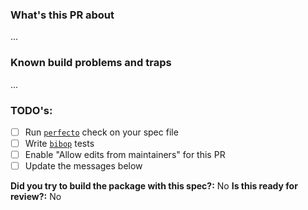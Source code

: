 ### What's this PR about

...

### Known build problems and traps

...

### TODO's:

- [ ] Run [`perfecto`](https://github.com/essentialkaos/perfecto) check on your spec file
- [ ] Write [`bibop`](https://github.com/essentialkaos/bibop) tests
- [ ] Enable "Allow edits from maintainers" for this PR
- [ ] Update the messages below

**Did you try to build the package with this spec?:** No
**Is this ready for review?:** No
